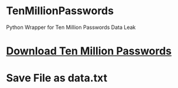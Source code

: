 # TenMillionPasswords
Python Wrapper for Ten Million Passwords Data Leak
# [Download Ten Million Passwords](https://mega.nz/#!SdYnkJRJ!HmD04LH8Gk8JtlNG6O2NnF2yH9qWJPWtSXbLU2ZR9Q8)

# Save File as data.txt
